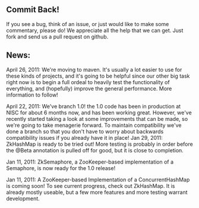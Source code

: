 
Commit Back!
------------

If you see a bug, think of an issue, or just would like to make some commentary, please do! We appreciate all the help that we can get. Just fork and send us a pull request on github.


News:
----------
April 26, 2011: We're moving to maven. It's usually a lot easier to use for these kinds of projects, and it's going to be helpful since our other big task right now is to begin a full ordeal to heavily test the functionality of everything, and (hopefully) improve the general performance. More information to follow!

April 22, 2011: We've branch 1.0! the 1.0 code has been in production at NISC for about 6 months now, and has been working great. However, we've recently started taking a look at some improvements that can be made, so we're going to take menagerie forward. To maintain compatibility we've done a branch so that you don't have to worry about backwards compatibility issues if you already have it in place!
Jan 29, 2011: ZkHashMap is ready to be tried out! More testing is probably in order before the @Beta annotation is pulled off for good, but it is close to completion. 

Jan 11, 2011: ZkSemaphore, a ZooKeeper-based implementation of a Semaphore, is now ready for the 1.0 release! 

Jan 11, 2011: A ZooKeeper-based Implementation of a ConcurrentHashMap is coming soon! To see current progress, check out ZkHashMap. It is already mostly useable, but a few more features and more testing warrant development. 

